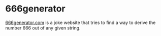 # 666generator

[666generator.com](https://666generator.com) is a joke website that tries to find a way to derive the number 666 out of
any given string.
